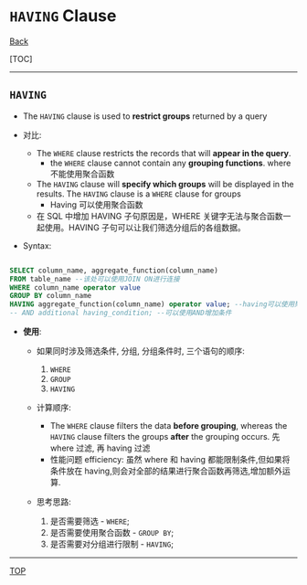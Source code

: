 # `HAVING` Clause

[Back](../../index.md)

[TOC]

---

## `HAVING`

- The `HAVING` clause is used to **restrict groups** returned by a query

- 对比:

  - The `WHERE` clause restricts the records that will **appear in the query**.
    - the `WHERE` clause cannot contain any **grouping functions**. where 不能使用聚合函数
  - The `HAVING` clause will **specify which groups** will be displayed in the results. The `HAVING` clause is a `WHERE` clause for groups
    - Having 可以使用聚合函数
  - 在 SQL 中增加 HAVING 子句原因是，WHERE 关键字无法与聚合函数一起使用。HAVING 子句可以让我们筛选分组后的各组数据。

- Syntax:

```SQL

SELECT column_name, aggregate_function(column_name)
FROM table_name --该处可以使用JOIN ON进行连接
WHERE column_name operator value
GROUP BY column_name
HAVING aggregate_function(column_name) operator value; --having可以使用聚合函数
-- AND additional having_condition; --可以使用AND增加条件
```

- **使用**:

  - 如果同时涉及筛选条件, 分组, 分组条件时, 三个语句的顺序:

    1. `WHERE`
    2. `GROUP`
    3. `HAVING`

  - 计算顺序:

    - The `WHERE` clause filters the data **before grouping**, whereas the `HAVING` clause filters the groups **after** the grouping occurs. 先 where 过滤, 再 having 过滤
    - 性能问题 efficiency: 虽然 where 和 having 都能限制条件,但如果将条件放在 having,则会对全部的结果进行聚合函数再筛选,增加额外运算.

  - 思考思路:
    1. 是否需要筛选 - `WHERE`;
    2. 是否需要使用聚合函数 - `GROUP BY`;
    3. 是否需要对分组进行限制 - `HAVING`;

---

[TOP](#having-clause)
